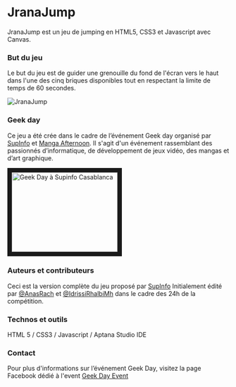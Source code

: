 JranaJump
=================
JranaJump est un jeu de jumping en HTML5, CSS3 et Javascript avec Canvas.

### But du jeu
Le but du jeu est de guider une grenouille du fond de l'écran vers le haut dans l'une des cinq briques disponibles tout en respectant la limite de temps de 60 secondes.

![JranaJump](http://oi58.tinypic.com/2n8v3ax.jpg)

### Geek day
Ce jeu a été crée dans le cadre de l’événement Geek day organisé par [SupInfo](http://www.supinfo.com/fr/supinfo_casablanca.aspx) et [Manga Afternoon](http://www.manga-afternoon.ma/).
Il s'agit d'un événement rassemblant des passionnés d’informatique, de développement de jeux vidéo, des mangas et d’art graphique. 

<a href="http://www.youtube.com/watch?feature=player_embedded&v=mCf6HF3gvro
" target="_blank"><img src="http://img.youtube.com/vi/mCf6HF3gvro/0.jpg" 
alt="Geek Day à Supinfo Casablanca" width="240" height="180" border="10" /></a>

### Auteurs et contributeurs
Ceci est la version complète du jeu proposé par [SupInfo](http://www.supinfo.com/fr/supinfo_casablanca.aspx)
Initialement édité par [@AnasRach](https://twitter.com/AnasRach) et [@IdrissiRhalbiMh](https://twitter.com/IdrissiRhalbiMh) dans le cadre des 24h de la compétition.

### Technos et outils
HTML 5 / CSS3 / Javascript / Aptana Studio IDE

### Contact
Pour plus d'informations sur l’événement Geek Day, visitez la page Facebook dédié à l'event [Geek Day Event](https://www.facebook.com/geekdayevent)

